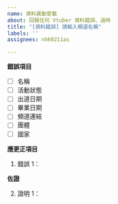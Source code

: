 ```yaml
---
name: 資料異動登載
about: 回報任何 Vtuber 資料錯誤、過時
title: "[資料錯誤] 請輸入頻道名稱"
labels: ''
assignees: nh60211as

---
```


<!--
請注意：問題提報會公開顯示在 https://github.com/TaiwanVtuberData/TaiwanVtuberData.github.io/issues
-->

**錯誤項目**
<!--
請在有錯誤的項目上打x，像這樣  - [x] 名稱
-->
 - [ ] 名稱
 - [ ] 活動狀態
 - [ ] 出道日期
 - [ ] 畢業日期
 - [ ] 頻道連結
 - [ ] 團體
 - [ ] 國家

**應更正項目**
<!--
範例："露恰露恰"名稱應為"露洽露洽"
-->
1. 錯誤 1：

**佐證**
<!--
提供應更正項目的證明，以下為可接受的證明：
* https://archive.org/ 的庫存頁面
* YouTube 、Twitch 頻道
* Twitter、Facebook 等社群平台
* 螢幕擷圖 (一併附上該擷圖的網頁)
-->
2. 證明 1：
